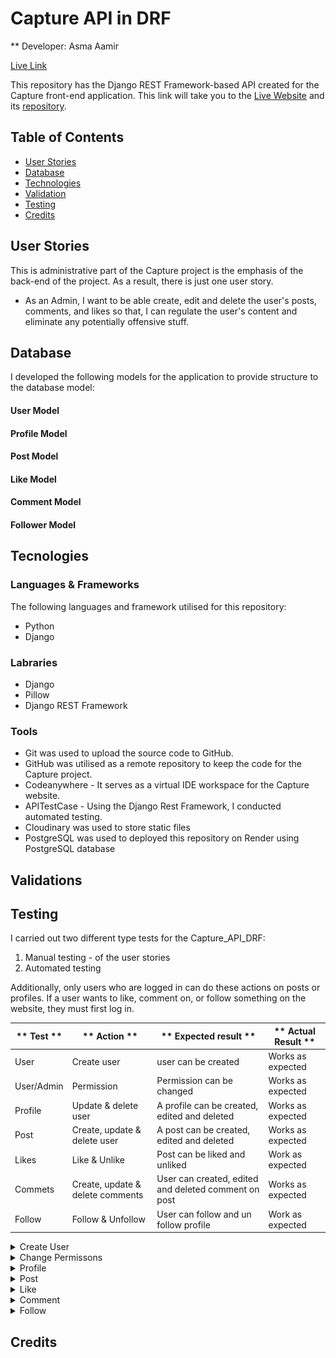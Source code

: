 # Capture API in DRF 

** Developer: Asma Aamir 

[Live Link](....)

This repository has the Django REST Framework-based API created for the Capture front-end application. This link will take you to the [Live Website](....) and its [repository](....).

## Table of Contents
- [ User Stories](#user-stories)
- [ Database ](#datebase)
- [ Technologies](#tecnologies)
- [ Validation](#validations)
- [Testing](#testing)
- [Credits](#credits)

## User Stories

This is administrative part of the Capture project is the emphasis of the back-end of the project. As a result, there is just one user story.
- As an Admin, I want to be able create, edit and delete the user's posts, comments, and likes so that, I can regulate the user's content and eliminate any potentially offensive stuff.

## Database
I developed the following models for the application to provide structure to the database model:
<img src="">

#### User Model


#### Profile Model

#### Post Model

#### Like Model

#### Comment Model 

#### Follower Model


## Tecnologies

### Languages & Frameworks

The following languages and framework utilised for this repository:
- Python 
- Django 

### Labraries 

- Django 
- Pillow
- Django REST Framework

### Tools
 
- Git was used to upload the source code to GitHub. 
- GitHub was utilised as a remote repository to keep the code for the Capture project.
- Codeanywhere - It serves as a virtual IDE workspace for the Capture website.
- APITestCase - Using the Django Rest Framework, I conducted automated testing.
- Cloudinary was used to store static files 
- PostgreSQL was used to deployed this repository on Render using PostgreSQL database

## Validations

## Testing

I carried out two different type tests for the Capture_API_DRF:
1. Manual testing - of the user stories 
2. Automated testing  

Additionally, only users who are logged in can do these actions on posts or profiles. If a user wants to like, comment on, or follow something on the website, they must first log in.  

| ** Test ** | ** Action ** | ** Expected result ** | ** Actual Result ** |
| -----------| ------------ | --------------------- | ------------------- |
| User | Create user | user can be created | Works as expected|
| User/Admin | Permission |  Permission can be changed | Works as expected |
| Profile | Update & delete user | A profile can be created, edited and deleted | Works as expected |
| Post | Create, update & delete user | A post can be created, edited and deleted | Works as expected |
| Likes | Like & Unlike | Post can be liked and unliked | Work as expected| 
| Commets | Create, update & delete comments | User can  created, edited and deleted comment on post | Works as expected |
| Follow | Follow & Unfollow | User can follow and un follow profile | Work as expected|

<details><summary>Create User</summary>
     <img src="docs/testing/create-user.png">
</details>

<details><summary>Change Permissons</summary>
    <img src="docs/testing/change-permissions.png">
</details>

<details><summary>Profile</summary>
    <details><summary>Change Profile</summary>
        <img src="docs/testing/updating-profile.png"></details>
    <details><summary>Delete Profile</summary>
        <img src="docs/testing/delete-profile.png"></details>
</details>

<details><summary>Post</summary>
    <details><summary>Create Post</summary>
        <img src="docs/testing/testing-creating-post.png"></details>
    <details><summary>Change Post</summary>
        <img src="docs/testing/test-post-update.png"></details>
    <details><summary>Delete Post</summary>
        <img src=""></details>
</details>

<details><summary>Like</summary>
    <details><summary>Like</summary>
        <img src="docs/testing/testing-liking-post.png"></details>
    <details><summary>Unlike</summary>
        <img src="docs/testing/test-unliking-post.png"></details>
</details>

<details><summary>Comment</summary>
  <details><summary>Adding Comment</summary>
    <img src="docs/testing/test-adding-comment.png"></details>
    <details><summary>Removing comment</summary>
    <img src="docs/testing/tets-delteing-comment.png"></details>
</details>

<details><summary>Follow</summary>
    <details><summary>Following</summary>
        <img src="docs/testing/test-following.png"></details>
    <details><summary>Unfollow</summary>
        <img src="docs/testing/test-unfollowing.png"></details>
</details>



## Credits
